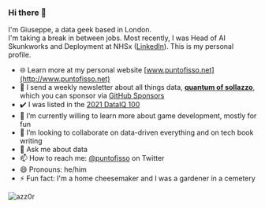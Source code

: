 ### Hi there 👋

I'm Giuseppe, a data geek based in London.  
I'm taking a break in between jobs. Most recently, I was Head of AI Skunkworks and Deployment at NHSx ([LinkedIn](linkedin.com/in/giuseppesollazzo/)). This is my personal profile.

- 🌐 Learn more at my personal website [www.puntofisso.net](http://www.puntofisso.net)
- 🔭 I send a weekly newsletter about all things data, [**quantum of sollazzo**](http://puntofisso.net/newsletter), which you can sponsor via [GitHub Sponsors](https://github.com/sponsors/puntofisso)
- ✔️ I was listed in the [2021 DataIQ 100](https://www.dataiq.co.uk/dataiq100-2021/profile/giuseppe-sollazzo-head-of-ai-skunkworks-and-deployment-nhsx)
- 🌱 I’m currently willing to learn more about game development, mostly for fun
- 👯 I’m looking to collaborate on data-driven everything and on tech book writing
- 💬 Ask me about data
- 📫 How to reach me: [@puntofisso](http://twitter.com/puntofisso) on Twitter
- 😄 Pronouns: he/him
- ⚡ Fun fact: I'm a home cheesemaker and I was a gardener in a cemetery


<p align="left"> <img src="https://komarev.com/ghpvc/?username=puntofisso" alt="azz0r" /> </p>

<!--
**puntofisso/puntofisso** is a ✨ _special_ ✨ repository because its `README.md` (this file) appears on your GitHub profile.

Here are some ideas to get you started:

- 🔭 I’m currently working on ...
- 🌱 I’m currently learning ...
- 👯 I’m looking to collaborate on ...
- 🤔 I’m looking for help with ...
- 💬 Ask me about ...
- 📫 How to reach me: ...
- 😄 Pronouns: ...
- ⚡ Fun fact: ...
-->
